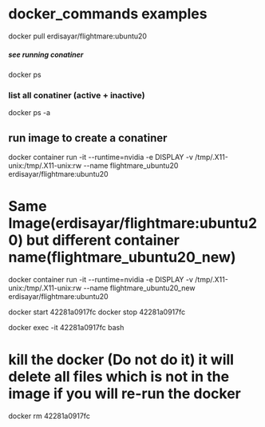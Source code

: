 # docker_commands examples

docker pull erdisayar/flightmare:ubuntu20

##### see running conatiner
docker ps 

### list all conatiner (active + inactive)
docker ps -a

## run image to create a conatiner
docker container run -it --runtime=nvidia -e DISPLAY -v /tmp/.X11-unix:/tmp/.X11-unix:rw --name flightmare_ubuntu20 erdisayar/flightmare:ubuntu20

# Same Image(erdisayar/flightmare:ubuntu20) but different container name(flightmare_ubuntu20_new)
docker container run -it --runtime=nvidia -e DISPLAY -v /tmp/.X11-unix:/tmp/.X11-unix:rw --name flightmare_ubuntu20_new erdisayar/flightmare:ubuntu20

docker start 42281a0917fc
docker stop 42281a0917fc

docker exec -it 42281a0917fc bash

# kill the docker (Do not do it) it will delete all files which is not in the image if you will re-run the docker
docker rm 42281a0917fc
